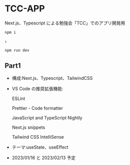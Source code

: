 # TCC-APP

Next.js、Typescript による勉強会「TCC」でのアプリ開発用

```bash
npm i

↓

npm run dev

```

## Part1

- 構成:Next.js、Typescript、TailwindCSS

- VS Code の推奨拡張機能:

  ESLint

  Prettier - Code formatter

  JavaScript and TypeScript Nightly

  Next.js snippets

  Tailwind CSS IntelliSense

- テーマ:useState、useEffect

- 2023/01/16 と 2023/02/13 予定
